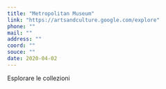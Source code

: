 ```yaml
---
title: "Metropolitan Museum"
link: "https://artsandculture.google.com/explore"
phone: ""
mail: ""
address: ""
coord: ""
souce: ""
date: 2020-04-02
---
```


Esplorare le collezioni
